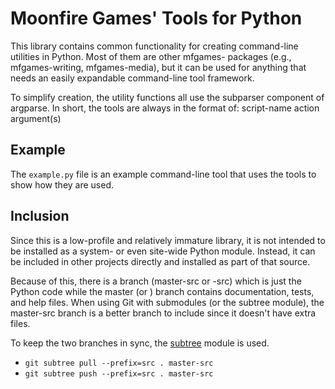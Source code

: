 # Moonfire Games' Tools for Python

This library contains common functionality for creating command-line
utilities in Python. Most of them are other mfgames- packages (e.g.,
mfgames-writing, mfgames-media), but it can be used for anything that
needs an easily expandable command-line tool framework.

To simplify creation, the utility functions all use the subparser
component of argparse. In short, the tools are always in the format
of: script-name action argument(s)

## Example

The `example.py` file is an example command-line tool that uses the
tools to show how they are used.

## Inclusion

Since this is a low-profile and relatively immature library, it is not
intended to be installed as a system- or even site-wide Python
module. Instead, it can be included in other projects directly and
installed as part of that source.

Because of this, there is a branch (master-src or <version>-src) which
is just the Python code while the master (or <version>) branch
contains documentation, tests, and help files. When using Git with
submodules (or the subtree module), the master-src branch is a better
branch to include since it doesn't have extra files.

To keep the two branches in sync, the [subtree](https://github.com/apenwarr/git-subtree) module is used.

* `git subtree pull --prefix=src . master-src`
* `git subtree push --prefix=src . master-src`

